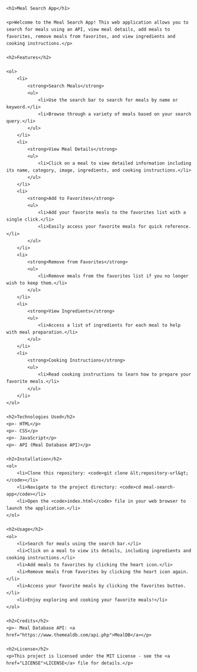 <!DOCTYPE html>
<html lang="en">
<head>
    <meta charset="UTF-8">
    <meta name="viewport" content="width=device-width, initial-scale=1.0">
    <title>Meal Search App - README</title>
    <style>
        body {
            font-family: Arial, sans-serif;
            line-height: 1.6;
            margin: 20px;
        }
        h1 {
            text-align: center;
        }
        h2 {
            margin-top: 30px;
        }
        ul {
            list-style-type: square;
            margin-left: 20px;
        }
    </style>
</head>
<body>

    <h1>Meal Search App</h1>

    <p>Welcome to the Meal Search App! This web application allows you to search for meals using an API, view meal details, add meals to favorites, remove meals from favorites, and view ingredients and cooking instructions.</p>

    <h2>Features</h2>

    <ol>
        <li>
            <strong>Search Meals</strong>
            <ul>
                <li>Use the search bar to search for meals by name or keyword.</li>
                <li>Browse through a variety of meals based on your search query.</li>
            </ul>
        </li>
        <li>
            <strong>View Meal Details</strong>
            <ul>
                <li>Click on a meal to view detailed information including its name, category, image, ingredients, and cooking instructions.</li>
            </ul>
        </li>
        <li>
            <strong>Add to Favorites</strong>
            <ul>
                <li>Add your favorite meals to the favorites list with a single click.</li>
                <li>Easily access your favorite meals for quick reference.</li>
            </ul>
        </li>
        <li>
            <strong>Remove from Favorites</strong>
            <ul>
                <li>Remove meals from the favorites list if you no longer wish to keep them.</li>
            </ul>
        </li>
        <li>
            <strong>View Ingredients</strong>
            <ul>
                <li>Access a list of ingredients for each meal to help with meal preparation.</li>
            </ul>
        </li>
        <li>
            <strong>Cooking Instructions</strong>
            <ul>
                <li>Read cooking instructions to learn how to prepare your favorite meals.</li>
            </ul>
        </li>
    </ol>

    <h2>Technologies Used</h2>
    <p>- HTML</p>
    <p>- CSS</p>
    <p>- JavaScript</p>
    <p>- API (Meal Database API)</p>

    <h2>Installation</h2>
    <ol>
        <li>Clone this repository: <code>git clone &lt;repository-url&gt;</code></li>
        <li>Navigate to the project directory: <code>cd meal-search-app</code></li>
        <li>Open the <code>index.html</code> file in your web browser to launch the application.</li>
    </ol>

    <h2>Usage</h2>
    <ol>
        <li>Search for meals using the search bar.</li>
        <li>Click on a meal to view its details, including ingredients and cooking instructions.</li>
        <li>Add meals to favorites by clicking the heart icon.</li>
        <li>Remove meals from favorites by clicking the heart icon again.</li>
        <li>Access your favorite meals by clicking the favorites button.</li>
        <li>Enjoy exploring and cooking your favorite meals!</li>
    </ol>

    <h2>Credits</h2>
    <p>- Meal Database API: <a href="https://www.themealdb.com/api.php">MealDB</a></p>

    <h2>License</h2>
    <p>This project is licensed under the MIT License - see the <a href="LICENSE">LICENSE</a> file for details.</p>

</body>
</html>
